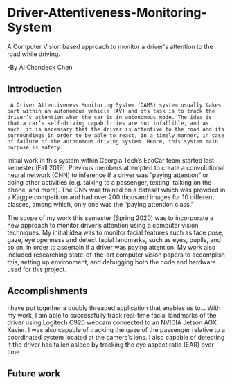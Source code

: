 # Driver-Attentiveness-Monitoring-System
A Computer Vision based approach to monitor a driver's attention to the road while driving.

-By Al Chandeck Chen

## Introduction
     A Driver Attentiveness Monitoring System (DAMS) system usually takes part within an autonomous vehicle (AV) and its task is to track the driver’s attention when the car is in autonomous mode. The idea is that a car’s self-driving capabilities are not infallible, and as such, it is necessary that the driver is attentive to the road and its surroundings in order to be able to react, in a timely manner, in case of failure of the autonomous driving system. Hence, this system main purpose is safety.
  
  Initial work in this system within Georgia Tech’s EcoCar team started last semester (Fall 2019). Previous members attempted to create a convolutional neural network (CNN) to inference if a driver was “paying attention” or doing other activities (e.g. talking to a passenger, texting, talking on the phone, and more). The CNN was trained on a dataset which was provided in a Kaggle competition and had over 200 thousand images for 10 different classes, among which, only one was the “paying attention class.”

  The scope of my work this semester (Spring 2020) was to incorporate a new approach to monitor driver’s attention using a computer vision techniques. My initial idea was to monitor facial features such as face pose, gaze, eye openness and detect facial landmarks, such as eyes, pupils, and so on, in order to ascertain if a driver was paying attention. My work also included researching state-of-the-art computer vision papers to accomplish this, setting up environment, and debugging both the code and hardware used for this project.

## Accomplishments
I have put together a doubly threaded application that enables us to…
With my work, I am able to successfully track real-time facial landmarks of the driver using Logitech C920 webcam connected to an NVIDIA Jetson AGX Xavier. I was also capable of tracking the gaze of the passenger relative to a coordinated system located at the camera’s lens. I also capable of detecting if the driver has fallen asleep by tracking the eye aspect ratio (EAR) over time.

## Future work

